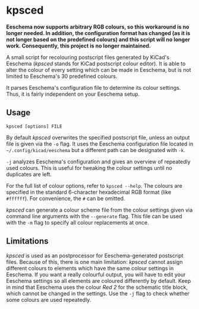 # kpsced

**Eeschema now supports arbitrary RGB colours, so this workaround is no longer needed. In addition, the configuration format has changed (as it is not longer based on the predefined colours) and this script will no longer work. Consequently, this project is no longer maintained.**

A small script for recolouring postscript files generated by KiCad's Eeschema (*kpsced* stands for KiCad postscript colour editor). It is able to alter the colour of every setting which can be made in Eeschema, but is not limited to Eeschema's 30 predefined colours.

It parses Eeschema's configuration file to determine its colour settings. Thus, it is fairly independent on your Eeschema setup.

## Usage

    kpsced [options] FILE

By default *kpsced* overwrites the specified postscript file, unless an output file is given via the `-o` flag. It uses the Eeschema configuration file located in `~/.config/kicad/eeschema` but a different path can be designated with `-k`.

`-j` analyzes Eeschema's configuration and gives an overview of repeatedly used colours. This is useful for tweaking the colour settings until no duplicates are left.

For the full list of colour options, refer to `kpsced --help`. The colours are specified in the standard 6-character hexadecimal RGB format (like `#ffffff`). For convenience, the `#` can be omitted.

*kpsced* can generate a colour scheme file from the colour settings given via command line arguments with the `--generate` flag. This file can be used with the `-m` flag to specify all colour replacements at once.

## Limitations

*kpsced* is used as an postprocessor for Eeschema-generated postscript files. Because of this, there is one main limitation: *kpsced* cannot assign different colours to elements which have the same colour settings in Eeschema. If you want a really colourful output, you will have to edit your Eeschema settings so all elements are coloured differently by default. Keep in mind that Eeschema uses the colour *Red 2* for the schematic title block, which cannot be changed in the settings. Use the `-j` flag to check whether some colours are used repeatedly.
